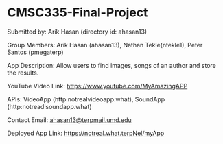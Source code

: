 # CMSC335-Final-Project

Submitted by: Arik Hasan (directory id: ahasan13)

Group Members: Arik Hasan (ahasan13), Nathan Tekle(ntekle1), Peter Santos (pmegaterp)

App Description: Allow users to find images, songs of an author and store the results.

YouTube Video Link: https://www.youtube.com/MyAmazingAPP

APIs: VideoApp (http:notrealvideoapp.what), SoundApp (http:notreadlsoundapp.what)

Contact Email:  ahasan13@terpmail.umd.edu

Deployed App Link: https://notreal.what.terpNel/myApp
